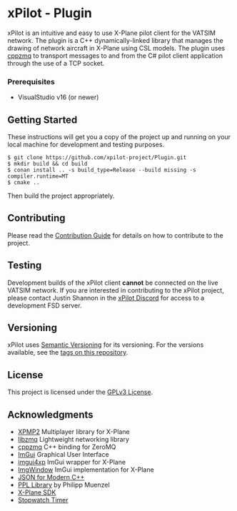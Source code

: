 # xPilot - Plugin

xPilot is an intuitive and easy to use X-Plane pilot client for the VATSIM network. The plugin is a C++ dynamically-linked library that manages the drawing of network aircraft in X-Plane using CSL models. The plugin uses [cppzmq](https://github.com/zeromq/cppzmq) to transport messages to and from the C# pilot client application through the use of a TCP socket.

### Prerequisites 

* VisualStudio v16 (or newer)

## Getting Started

These instructions will get you a copy of the project up and running on your local machine for development and testing purposes.

```
$ git clone https://github.com/xpilot-project/Plugin.git
$ mkdir build && cd build
$ conan install .. -s build_type=Release --build missing -s compiler.runtime=MT
$ cmake ..
```

Then build the project appropriately.

## Contributing

Please read the [Contribution Guide](CONTRIBUTING.md) for details on how to contribute to the project.

## Testing

Development builds of the xPilot client **cannot** be connected on the live VATSIM network. If you are interested in contributing to the xPilot project, please contact Justin Shannon in the [xPilot Discord](https://vats.im/xpilot-discord) for access to a development FSD server.

## Versioning

xPilot uses [Semantic Versioning](http://semver.org/) for its versioning. For the versions available, see the [tags on this repository](https://github.com/xpilot-project/Plugin/tags). 

## License

This project is licensed under the [GPLv3 License](LICENSE).

## Acknowledgments

* [XPMP2](https://github.com/TwinFan/XPMP2) Multiplayer library for X-Plane
* [libzmq](https://github.com/zeromq/libzmq) Lightweight networking library
* [cppzmq](https://github.com/zeromq/cppzmq) C++ binding for ZeroMQ
* [ImGui](https://github.com/ocornut/imgui) Graphical User Interface
* [imgui4xp](https://github.com/sparker256/imgui4xp) ImGui wrapper for X-Plane
* [ImgWindow](https://github.com/xsquawkbox/xsb_public) ImGui implementation for X-Plane
* [JSON for Modern C++](https://github.com/nlohmann/json)
* [PPL Library](https://github.com/PhilippMuenzel/PPL) by Philipp Muenzel
* [X-Plane SDK](https://developer.x-plane.com/sdk/)
* [Stopwatch Timer](https://github.com/tammoippen/timer)